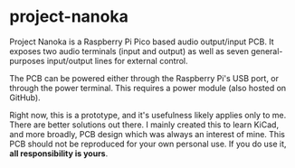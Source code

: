 # project-nanoka

Project Nanoka is a Raspberry Pi Pico based audio output/input PCB. It exposes two audio terminals (input and output) as well as seven general-purposes input/output lines for external control. 

The PCB can be powered either through the Raspberry Pi's USB port, or through the power terminal. This requires a power module (also hosted on GitHub).

Right now, this is a prototype, and it's usefulness likely applies only to me. There are better solutions out there. I mainly created this to learn KiCad, and more broadly, PCB design which was always an interest of mine. This PCB should not be reproduced for your own personal use. If you do use it, **all responsibility is yours**. 